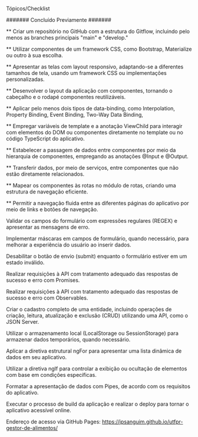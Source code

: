 Tópicos/Checklist


####### Concluído Previamente #######

** Criar um repositório no GitHub com a estrutura do Gitflow, incluindo pelo menos as branches principais "main" e "develop."

** Utilizar componentes de um framework CSS, como Bootstrap, Materialize ou outro à sua escolha.

** Apresentar as telas com layout responsivo, adaptando-se a diferentes tamanhos de tela, usando um framework CSS ou implementações personalizadas.

** Desenvolver o layout da aplicação com componentes, tornando o cabeçalho e o rodapé componentes reutilizáveis.

** Aplicar pelo menos dois tipos de data-binding, como Interpolation, Property Binding, Event Binding, Two-Way Data Binding, 

** Empregar variáveis de template e a anotação ViewChild para interagir com elementos do DOM ou componentes diretamente no template ou no código TypeScript do aplicativo.

** Estabelecer a passagem de dados entre componentes por meio da hierarquia de componentes, empregando as anotações @Input e @Output.

** Transferir dados, por meio de serviços, entre componentes que não estão diretamente relacionados.

** Mapear os componentes às rotas no módulo de rotas, criando uma estrutura de navegação eficiente.

** Permitir a navegação fluida entre as diferentes páginas do aplicativo por meio de links e botões de navegação.

Validar os campos do formulário com expressões regulares (REGEX) e apresentar as mensagens de erro.

Implementar máscaras em campos de formulário, quando necessário, para melhorar a experiência do usuário ao inserir dados.

Desabilitar o botão de envio (submit) enquanto o formulário estiver em um estado inválido.

Realizar requisições à API com tratamento adequado das respostas de sucesso e erro com Promises.

Realizar requisições à API com tratamento adequado das respostas de sucesso e erro com Observables.

Criar o cadastro completo de uma entidade, incluindo operações de criação, leitura, atualização e exclusão (CRUD) utilizando uma API, como o JSON Server.

Utilizar o armazenamento local (LocalStorage ou SessionStorage) para armazenar dados temporários, quando necessário.

Aplicar a diretiva estrutural ngFor para apresentar uma lista dinâmica de dados em seu aplicativo.

Utilizar a diretiva ngIf para controlar a exibição ou ocultação de elementos com base em condições específicas.

Formatar a apresentação de dados com Pipes, de acordo com os requisitos do aplicativo.

Executar o processo de build da aplicação e realizar o deploy para tornar o aplicativo acessível online.

Endereço de acesso via GitHub Pages: https://jpsanguim.github.io/utfpr-gestor-de-alimentos/
